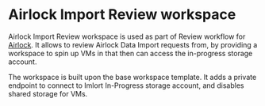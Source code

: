 # Airlock Import Review workspace

Airlock Import Review workspace is used as part of Review workflow for [Airlock](../../azure-tre-overview/airlock.md).
It allows to review Airlock Data Import requests from, by providing a workspace to spin up VMs in that then can access the in-progress storage account.

The workspace is built upon the base workspace template. It adds a private endpoint to connect to Imlort In-Progress storage account, and disables shared storage for VMs.
